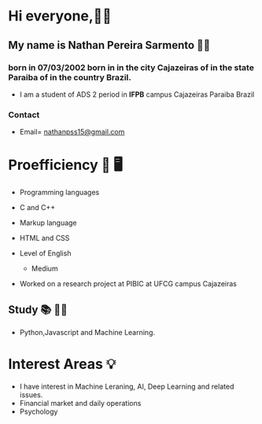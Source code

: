 # Hi everyone,🖐🏻

## My name is Nathan Pereira Sarmento 👦🏻
### born in 07/03/2002 born in in the city Cajazeiras of in the state Paraiba of in the country Brazil.
* I am a student of ADS 2 period in **IFPB** campus Cajazeiras Paraiba Brazil
### Contact
* Email=  nathanpss15@gmail.com 

# Proefficiency 📑 🖥

- Programming languages 
 - C and C++


- Markup language
 - HTML and CSS


* Level of English
  - Medium

* Worked on a research project at PIBIC at UFCG campus Cajazeiras
 
## Study 📚 ✍🏻
  * Python,Javascript and Machine Learning.

# Interest Areas 💡

* I have interest in Machine Leraning, AI, Deep Learning and related issues.
* Financial market and daily operations
* Psychology
